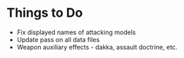 # Things to Do

* Fix displayed names of attacking models
* Update pass on all data files
* Weapon auxiliary effects - dakka, assault doctrine, etc.